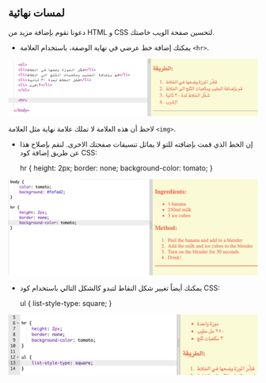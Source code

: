 ## لمسات نهائية

دعونا نقوم بإضافة مزيد من HTML و CSS لتحسين صفحة الويب خاصتك.

+ يمكنك إضافة خط عرضي في نهاية الوصفة، باستخدام العلامة `<hr>`.

![لقطة شاشة](images/recipe-hr.png)

لاحظ أن هذه العلامة لا تملك علامة نهاية مثل العلامة `<img>`.

+ إن الخط الذي قمت بإضافته للتو لا يماثل تنسيقات صفحتك الاخرى. لنقم بإصلاح هذا عن طريق إضافة كود CSS:

    hr {
        height: 2px;
        border: none;
        background-color: tomato;
    }
    

![لقطة الشاشة](images/recipe-hr-css.png)

+ يمكنك أيضاً تغيير شكل النقاط لتبدو كالشكل التالي باستخدام كود CSS:

    ul {
        list-style-type: square;
    }
    

![لقطة الشاشة](images/recipe-ul-css.png)